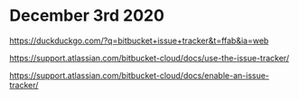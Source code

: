 # December 3rd 2020

https://duckduckgo.com/?q=bitbucket+issue+tracker&t=ffab&ia=web

https://support.atlassian.com/bitbucket-cloud/docs/use-the-issue-tracker/

https://support.atlassian.com/bitbucket-cloud/docs/enable-an-issue-tracker/
